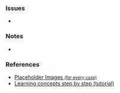 ### Issues

-

### Notes

-

### References

- [Placeholder Images <small>(for every case)</small>](http://lorempixel.com/)
- [Learning concepts step by step (tutorial)](https://reactjs.org/docs/hello-world.html)
